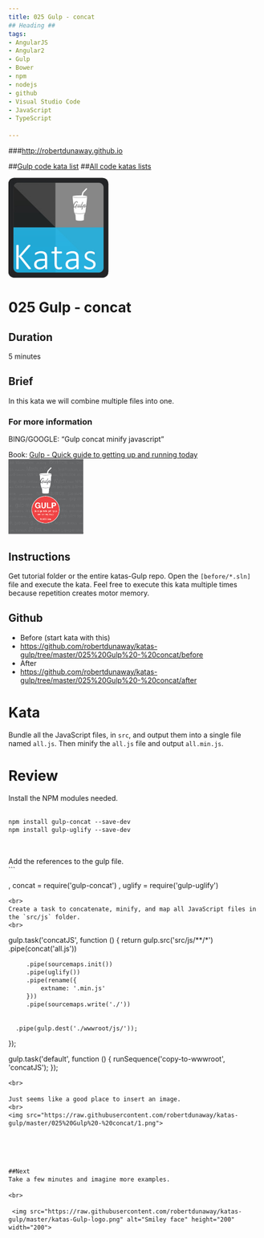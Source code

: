 ```yaml
---
title: 025 Gulp - concat
## Heading ##
tags: 
- AngularJS
- Angular2
- Gulp
- Bower
- npm
- nodejs
- github
- Visual Studio Code
- JavaScript
- TypeScript

---
```


###http://robertdunaway.github.io

##[Gulp code kata list](http://mycodekatas.github.io/gulp.html)
##[All code katas lists](http://mycodekatas.github.io/)

 <img src="https://raw.githubusercontent.com/robertdunaway/katas-gulp/master/katas-Gulp-logo.png" alt="Smiley face" height="200" width="200"> 

# 025 Gulp - concat

## Duration
5 minutes

## Brief
In this kata we will combine multiple files into one.

### For more information 
BING/GOOGLE: “Gulp concat minify javascript”

Book: 
[Gulp - Quick guide to getting up and running today](http://www.amazon.com/Gulp-Quick-guide-getting-running-ebook/dp/B010NXMFF6/)
<br>
<img src="https://raw.githubusercontent.com/robertdunaway/gulp-book/master/bookcoverimage.PNG" alt="Smiley face" height="150" width="150">



## Instructions
Get tutorial folder or the entire katas-Gulp repo.
Open the `[before/*.sln]` file and execute the kata.
Feel free to execute this kata multiple times because repetition creates motor memory.

## Github
 - Before (start kata with this)
  - https://github.com/robertdunaway/katas-gulp/tree/master/025%20Gulp%20-%20concat/before
 - After
  - https://github.com/robertdunaway/katas-gulp/tree/master/025%20Gulp%20-%20concat/after


# Kata

Bundle all the JavaScript files, in `src`, and output them into a single file named `all.js`.  Then minify the `all.js` file and output `all.min.js`.
<br>
# Review
Install the NPM modules needed.
<br>
```

npm install gulp-concat --save-dev
npm install gulp-uglify --save-dev


```
<br>
Add the references to the gulp file.
<br>
```

, concat = require('gulp-concat')
, uglify = require('gulp-uglify')


```
<br>
Create a task to concatenate, minify, and map all JavaScript files in the `src/js` folder.
<br>
```

gulp.task('concatJS', function () {
    return gulp.src('src/js/**/*')
      .pipe(concat('all.js'))


         .pipe(sourcemaps.init())
         .pipe(uglify())
         .pipe(rename({
             extname: '.min.js'
         }))
         .pipe(sourcemaps.write('./'))

        
      .pipe(gulp.dest('./wwwroot/js/'));
});

gulp.task('default', function () {
    runSequence('copy-to-wwwroot', 'concatJS');
});


```
<br>

Just seems like a good place to insert an image.
<br>
<img src="https://raw.githubusercontent.com/robertdunaway/katas-gulp/master/025%20Gulp%20-%20concat/1.png"> 





##Next
Take a few minutes and imagine more examples. 

<br>

 <img src="https://raw.githubusercontent.com/robertdunaway/katas-gulp/master/katas-Gulp-logo.png" alt="Smiley face" height="200" width="200"> 